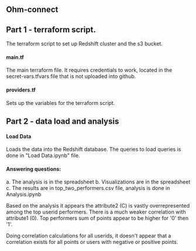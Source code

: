 ## Ohm-connect

## Part 1 - terraform script. 
The terraform script to set up Redshift cluster and the s3 bucket. 
#### main.tf
The main terraform file. It requires credentials to work, located in the secret-vars.tfvars file that is not uploaded into github. 
#### providers.tf
Sets up the variables for the terraform script. 
## Part 2 - data load and analysis
#### Load Data 
Loads the data into the Redshift database. The queries to load queries is done in "Load Data.ipynb" file.

#### Answering questions:
a. The analysis is in the spreadsheet
b. Visualizations are in the spreadsheet
c. The results are in top_two_performers.csv file, analysis is done in Analysis.ipynb 

Based on the analysis it appears the attribute2 (C) is vastly overrepresented among the top userid performers. 
There is a much weaker correlation with attribute1 (0). Top performers sum of points appear to be higher for '0' then '1'. 

Doing correlation calculations for all userids, it doesn't appear that a correlation exists for all points or users with negative or positive points. 



